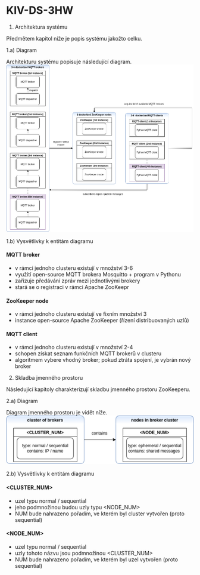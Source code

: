 # KIV-DS-3HW
1) Architektura systému

Předmětem kapitol níže je popis systému jakožto celku.

1.a) Diagram

Architekturu systému popisuje následující diagram.
![Alt text](./whole_sys_architecture.png "Architektura systému - diagram")

1.b) Vysvětlivky k entitám diagramu

#### MQTT broker ####
- v rámci jednoho clusteru existují v množství 3-6
- využití open-source MQTT brokera Mosquitto + program v Pythonu
- zařizuje předávání zpráv mezi jednotlivými brokery
- stará se o registraci v rámci Apache ZooKeepr

#### ZooKeeper node ####
- v rámci jednoho clusteru existují ve fixním množství 3
- instance open-source Apache ZooKeeper (řízení distribuovaných uzlů)

#### MQTT client ####
- v rámci jednoho clusteru existují v množství 2-4
- schopen získat seznam funkčních MQTT brokerů v clusteru
- algoritmem vybere vhodný broker; pokud ztráta spojení, je vybrán nový broker

2) Skladba jmenného prostoru

Následující kapitoly charakterizují skladbu jmenného prostoru ZooKeeperu.

2.a) Diagram

Diagram jmenného prostoru je vidět níže.
![Alt text](./namespace.png "Jmenný prostor - diagram")

2.b) Vysvětlivky k entitám diagramu

#### <CLUSTER_NUM> ####
- uzel typu normal / sequential
- jeho podmnožinou budou uzly typu <NODE_NUM>
- NUM bude nahrazeno pořadím, ve kterém byl cluster vytvořen (proto sequential)

#### <NODE_NUM> ####
- uzel typu normal / sequential
- uzly tohoto názvu jsou podmnožinou <CLUSTER_NUM>
- NUM bude nahrazeno pořadím, ve kterém byl uzel vytvořen (proto sequential)
